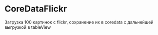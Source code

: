 # CoreDataFlickr
Загрузка 100 картинок с flickr, сохранение их в coredata с дальнейшей выгрузкой в tableView

